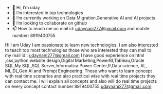 - 👋 Hi, I’m uday
- 👀 I’m interested in top technologies
- 🌱 I’m currently working on  Data Migration,Generative AI and AI projects.
- 💞️ I’m looking to collaborate on github
- 📫 How to reach me on mail id: udaynani277@gmail.com  and mobile number: 8919400755

<!---
uday0097/uday0097 is a ✨ special ✨ repository because its `README.md` (this file) appears on your GitHub profile.
You can click the Preview link to take a look at your changes.
--->
Hi I am Uday I am passionate to learn new technologies.
I am also interested to teach top most technologies those who are interested they can mail to my mail id : udaynani277@gmail.com
I have good experience on html ,css,python,website design,Digital Marketing,PowerBI,Tableau,Oracle SQL,My SQL,SQL Server,Informatica Power Center,R,Data science, AL, ML,DL,Gen AI and Prompt Engineering.
Those who want to learn concept with real time scenarios and also practical wise with real time projects   they can contact me. I will explain all concepts and also will do real time projects on every concept
contact number 8919400755 udaynani277@gmail.com
